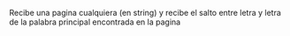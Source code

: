 Recibe una pagina cualquiera (en string) y recibe el salto entre letra y letra de la palabra principal encontrada en la pagina

